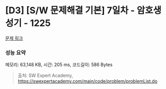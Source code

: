 # [D3] [S/W 문제해결 기본] 7일차 - 암호생성기 - 1225 

[문제 링크](https://swexpertacademy.com/main/code/problem/problemDetail.do?contestProbId=AV14uWl6AF0CFAYD) 

### 성능 요약

메모리: 63,148 KB, 시간: 205 ms, 코드길이: 586 Bytes



> 출처: SW Expert Academy, https://swexpertacademy.com/main/code/problem/problemList.do